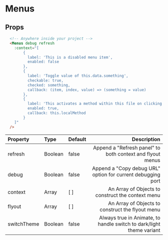 # Menus

## Props 

```html
  <!-- Anywhere inside your project -->
  <Menus debug refresh
    :context="[
        {
          label: 'This is a disabled menu item',
          enabled: false
        },
        {
          label: 'Toggle value of this.data.something',
          checkable: true,
          checked: something,
          callback: (item, index, value) => (something = value)
        },
        {
          label: 'This activates a method within this file on clicking this item',
          enabled: true,
          callback: this.localMethod
        }
    ]"
  />
```

| Property | Type | Default | Description |
|:---|:---|:---| ---:|
| refresh | Boolean | false | Append a "Refresh panel" to both context and flyout menus |
| debug | Boolean | false | Append a "Copy debug URL" option for current debugging port |
| context | Array | [ ] | An Array of Objects to construct the context menu |
| flyout | Array | [ ] | An Array of Objects to construct the flyout menu |
| switchTheme | Boolean | false | Always true in Animate, to handle switch to dark/light theme variant |


